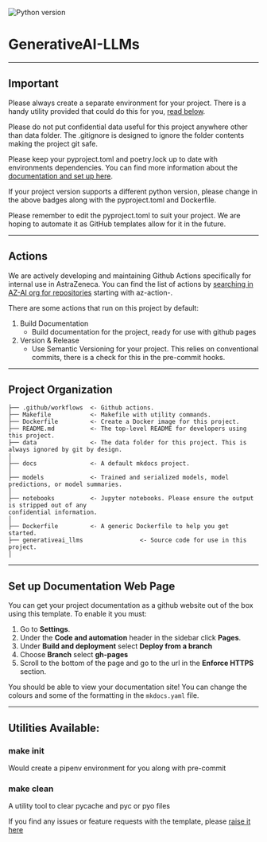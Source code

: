 ![Python version](https://img.shields.io/badge/python-3.8-blue.svg)

# GenerativeAI-LLMs

--------
## Important

Please always create a separate environment for your project. There is a handy utility provided that could do
this for you, [read below](#make-init).

Please do not put confidential data useful for this project anywhere other than data folder.
The .gitignore is designed to ignore the folder contents making the project git safe.

Please keep your pyproject.toml and poetry.lock up to date with environments dependencies.
You can find more information about the [documentation and set up here](https://python-poetry.org/docs/).

If your project version supports a different python version, please change in the above badges along with
the pyproject.toml and Dockerfile.

Please remember to edit the pyproject.toml to suit your project. We are hoping to automate it as GitHub templates
allow for it in the future.


--------
## Actions

We are actively developing and maintaining Github Actions specifically for internal use in AstraZeneca.
 You can find the list of actions by
 [searching in AZ-AI org for repositories](https://github.com/AZ-AI?q=az-action&type=&language=&sort=)
 starting with az-action-.

There are some actions that run on this project by default:

1. Build Documentation
    - Build documentation for the project, ready for use with github pages
1. Version & Release
    - Use Semantic Versioning for your project. This relies on conventional commits, there is a check for this in the pre-commit hooks.



--------
## Project Organization


    ├── .github/workflows  <- Github actions.
    ├── Makefile           <- Makefile with utility commands.
    ├── Dockerfile         <- Create a Docker image for this project.
    ├── README.md          <- The top-level README for developers using this project.
    ├── data               <- The data folder for this project. This is always ignored by git by design.
    │  
    ├── docs               <- A default mkdocs project.
    │
    ├── models             <- Trained and serialized models, model predictions, or model summaries.
    │
    ├── notebooks          <- Jupyter notebooks. Please ensure the output is stripped out of any
    confidential information.
    │  
    ├── Dockerfile         <- A generic Dockerfile to help you get started.
    ├── generativeai_llms                <- Source code for use in this project.
    │

--------
## Set up Documentation Web Page

You can get your project documentation as a github website out of the box using this template.
To enable it you must:

1. Go to **Settings**.
1. Under the **Code and automation** header in the sidebar click **Pages**.
1. Under **Build and deployment** select **Deploy from a branch**
1. Choose **Branch** select **gh-pages**
1. Scroll to the bottom of the page and go to the url in the **Enforce HTTPS** section.

You should be able to view your documentation site! You can change the colours and some of the formatting in the `mkdocs.yaml` file.

--------
## Utilities Available:

### make init
Would create a pipenv environment for you along with pre-commit

### make clean
A utility tool to clear pycache and pyc or pyo files

If you find any issues or feature requests with the template, please [raise it here](https://github.com/AZ-AI/data-science-template)
